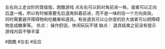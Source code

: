 左右向上走台阶的晋级版，跑酷游戏
点左右可以斜对角前进一格，或者可以正向后退一格。所以有时候需要先后退再斜着前进，而不是一味的往一个方向突突。
同时需要避开障碍物和吃糖果和道具。有些道具可以让你变的巨大或者可以把障碍物变成糖果等。
优点：
操作舒适，休闲玩玩不错
缺点：
道具结束之前没有提示
游戏内容不够丰富

#跑酷 #左右 #反应